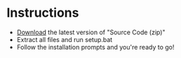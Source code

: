 # Instructions
* [Download](https://github.com/armand0e/movinggoals_setup/releases/latest) the latest version of "Source Code (zip)" 
* Extract all files and run setup.bat
* Follow the installation prompts and you're ready to go!



